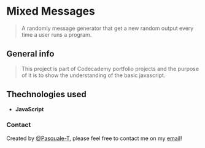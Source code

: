 # Mixed Messages
> A randomly message generator that get a new random output every time a user runs a program.

## General info
> This project is part of Codecademy portfolio projects and the purpose of it is to show the understanding of the basic javascript.

## Thechnologies used
* **JavaScript**

### Contact
Created by [@Pasquale-T](https://github.com/PasqualeT-Git), please feel free to contact me on my [email](mailto:troisepasquale1990@gmail.com)!  